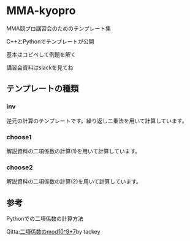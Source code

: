 # MMA-kyopro

MMA競プロ講習会のためのテンプレート集

C++とPythonでテンプレートが公開

基本はコピペして例題を解く

講習会資料はslackを見てね


## テンプレートの種類

### inv
逆元の計算のテンプレートです。繰り返し二乗法を用いて計算しています。
### choose1
解説資料の二項係数の計算(1)を用いて計算しています。
### choose2
解説資料の二項係数の計算(2)を用いて計算しています。

## 参考
Pythonでの二項係数の計算方法

Qitta:[二項係数のmod10^9+7](https://qiita.com/tackey/items/5f924241f117a22a2dd6)by tackey



